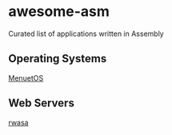 # awesome-asm
Curated list of applications written in Assembly

## Operating Systems
[MenuetOS](https://www.menuetos.net)

## Web Servers
[rwasa](https://2ton.com.au/rwasa/)
